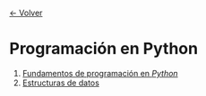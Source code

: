 [<- Volver](../HackingFightClub.md)
# Programación en Python

1. [Fundamentos de programación en *Python*](apuntes/HFC04_09_2024.md)
2. [Estructuras de datos](apuntes/HFC05_09_2024.md)
